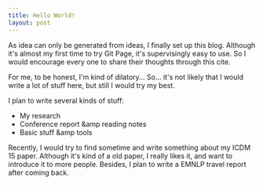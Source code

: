 ```yaml
---
title: Hello World!
layout: post
---
```


As idea can only be generated from ideas, I finally set up this blog. 
Although it's almost my first time to try Git Page, it's supervisingly easy to use.
So I would encourage every one to share their thoughts through this cite.

For me, to be honest, I'm kind of dilatory... So... it's not likely that I would write a lot of stuff here, but still I would try my best.

I plan to write several kinds of stuff:
- My research
- Conference report &amp reading notes
- Basic stuff &amp tools

Recently, I would try to find sometime and write something about my ICDM 15 paper.
Although it's kind of a old paper, I really likes it, and want to introduce it to more people.
Besides, I plan to write a EMNLP travel report after coming back.